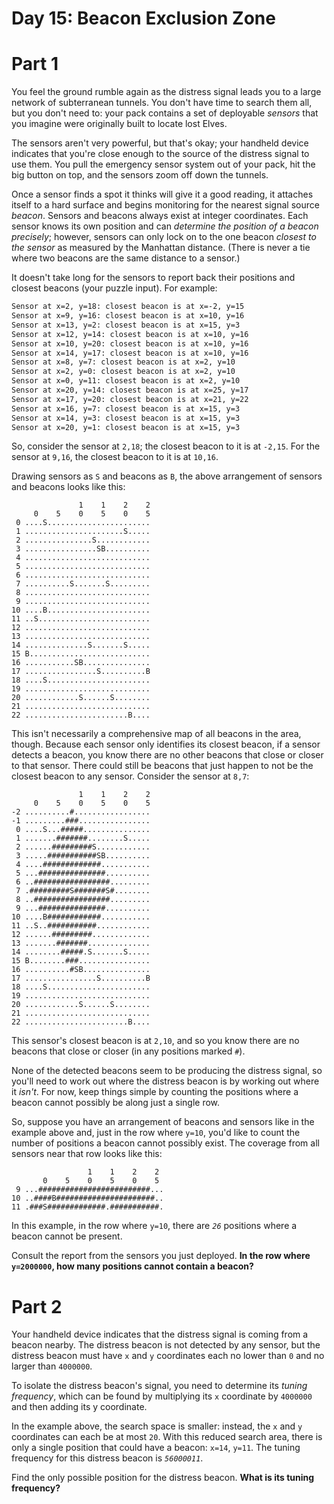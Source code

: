 # Day 15: Beacon Exclusion Zone

# Part 1

You feel the ground rumble again as the distress signal leads you to a large
network of subterranean tunnels.
You don't have time to search them all, but you don't need to:
your pack contains a set of deployable *sensors* that you imagine were
originally built to locate lost Elves.

The sensors aren't very powerful, but that's okay; your handheld device
indicates that you're close enough to the source of the distress signal to use
them.
You pull the emergency sensor system out of your pack, hit the big button on
top, and the sensors zoom off down the tunnels.

Once a sensor finds a spot it thinks will give it a good reading,
it attaches itself to a hard surface and begins monitoring for the nearest
signal source *beacon*.
Sensors and beacons always exist at integer coordinates.
Each sensor knows its own position and can *determine the position of a beacon precisely*;
however, sensors can only lock on to the one beacon *closest to the sensor* as
measured by the Manhattan distance.
(There is never a tie where two beacons are the same distance to a sensor.)

It doesn't take long for the sensors to report back their positions and closest
beacons (your puzzle input). For example:

```example_input.txt
Sensor at x=2, y=18: closest beacon is at x=-2, y=15
Sensor at x=9, y=16: closest beacon is at x=10, y=16
Sensor at x=13, y=2: closest beacon is at x=15, y=3
Sensor at x=12, y=14: closest beacon is at x=10, y=16
Sensor at x=10, y=20: closest beacon is at x=10, y=16
Sensor at x=14, y=17: closest beacon is at x=10, y=16
Sensor at x=8, y=7: closest beacon is at x=2, y=10
Sensor at x=2, y=0: closest beacon is at x=2, y=10
Sensor at x=0, y=11: closest beacon is at x=2, y=10
Sensor at x=20, y=14: closest beacon is at x=25, y=17
Sensor at x=17, y=20: closest beacon is at x=21, y=22
Sensor at x=16, y=7: closest beacon is at x=15, y=3
Sensor at x=14, y=3: closest beacon is at x=15, y=3
Sensor at x=20, y=1: closest beacon is at x=15, y=3
```

So, consider the sensor at `2,18`; the closest beacon to it is at `-2,15`.
For the sensor at `9,16`, the closest beacon to it is at `10,16`.

Drawing sensors as `S` and beacons as `B`, the above arrangement of sensors and
beacons looks like this:

```
               1    1    2    2
     0    5    0    5    0    5
 0 ....S.......................
 1 ......................S.....
 2 ...............S............
 3 ................SB..........
 4 ............................
 5 ............................
 6 ............................
 7 ..........S.......S.........
 8 ............................
 9 ............................
10 ....B.......................
11 ..S.........................
12 ............................
13 ............................
14 ..............S.......S.....
15 B...........................
16 ...........SB...............
17 ................S..........B
18 ....S.......................
19 ............................
20 ............S......S........
21 ............................
22 .......................B....
```

This isn't necessarily a comprehensive map of all beacons in the area, though.
Because each sensor only identifies its closest beacon,
if a sensor detects a beacon,
you know there are no other beacons that close or closer to that sensor.
There could still be beacons that just happen to not be the closest beacon to any sensor.
Consider the sensor at `8,7`:

```
               1    1    2    2
     0    5    0    5    0    5
-2 ..........#.................
-1 .........###................
 0 ....S...#####...............
 1 .......#######........S.....
 2 ......#########S............
 3 .....###########SB..........
 4 ....#############...........
 5 ...###############..........
 6 ..#################.........
 7 .#########S#######S#........
 8 ..#################.........
 9 ...###############..........
10 ....B############...........
11 ..S..###########............
12 ......#########.............
13 .......#######..............
14 ........#####.S.......S.....
15 B........###................
16 ..........#SB...............
17 ................S..........B
18 ....S.......................
19 ............................
20 ............S......S........
21 ............................
22 .......................B....
```

This sensor's closest beacon is at `2,10`, and so you know there are no beacons
that close or closer (in any positions marked `#`).

None of the detected beacons seem to be producing the distress signal, so
you'll need to work out where the distress beacon is by working out where it
*isn't*.
For now, keep things simple by counting the positions where a beacon cannot
possibly be along just a single row.

So, suppose you have an arrangement of beacons and sensors like in the example
above and, just in the row where `y=10`, you'd like to count the number of
positions a beacon cannot possibly exist.
The coverage from all sensors near that row looks like this:

```
                 1    1    2    2
       0    5    0    5    0    5
 9 ...#########################...
10 ..####B######################..
11 .###S#############.###########.
```

In this example, in the row where `y=10`, there are *`26`* positions where a
beacon cannot be present.

Consult the report from the sensors you just deployed.
**In the row where `y=2000000`, how many positions cannot contain a beacon?**

# Part 2

Your handheld device indicates that the distress signal is coming from a beacon nearby.
The distress beacon is not detected by any sensor,
but the distress beacon must have `x` and `y` coordinates each no lower than
`0` and no larger than `4000000`.

To isolate the distress beacon's signal, you need to determine its *tuning frequency*,
which can be found by multiplying its `x` coordinate by `4000000` and then adding
its y coordinate.

In the example above, the search space is smaller: instead, the `x` and `y`
coordinates can each be at most `20`.
With this reduced search area, there is only a single position that could have
a beacon: `x=14`, `y=11`.
The tuning frequency for this distress beacon is *`56000011`*.

Find the only possible position for the distress beacon.
**What is its tuning frequency?**

